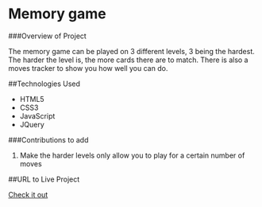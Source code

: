 # Memory game

###Overview of Project

The memory game can be played on 3 different levels, 3 being the hardest. The harder the level is, the more cards there are to match. There is also a moves tracker to show you how well you can do.

##Technologies Used
* HTML5
* CSS3
* JavaScript
* JQuery

###Contributions to add
1. Make the harder levels only allow you to play for a certain number of moves

##URL to Live Project

[Check it out](http://kendrickmemorygame.surge.sh/)

